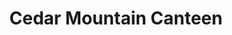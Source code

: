 ---
title: "Cedar Mountain Canteen"
url: /cedar-mountain/cedar-mountain-canteen/
shop: convenience
---